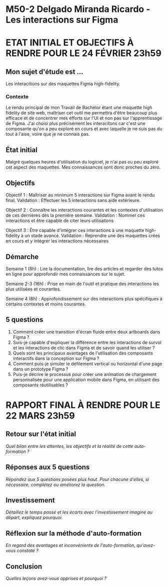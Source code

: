 # M50-2 Delgado Miranda Ricardo - Les interactions sur Figma
# ETAT INITIAL ET OBJECTIFS À RENDRE POUR LE 24 FÉVRIER 23h59

## Mon sujet d'étude est ...

Les interacitions sur des maquettes Figma high-fidelity.

### Contexte

Le rendu principal de mon Travail de Bachelor étant une maquette high fidelity de site web, maîtriser cet outil me permettra d'être beaucoup plus efficace et de concentrer mes efforts sur l'UI et non pas sur l'apprentissage de Figma. J'ai choisi plus précisément les interacitons car c'est une composante qu'on a peu exploré en cours et avec laquelle je ne suis pas du tout à l'aise, voire que je ne connais pas.

## État initial

Malgré quelques heures d'utilisation du logiciel, je n'ai pas ou peu exploré cet aspect des maquettes. Mes connaissances sont donc proches du zéro. 

## Objectifs

Objectif 1 : Maîtriser au minimum 5 interactions sur Figma avant le rendu final.
Validation : Effectuer les 5 interactions sans aide extérieure.

Objectif 2 : Connaître les interactions courantes et les contextes d'utilisation de ces dernières dès la première semaine.
Validation : Nommer ces interactions et être capable de citer leurs utilisations

Objectif 3 : Être capable d'intégrer ces interactions à une maquette high-fidelity à un stade avancé.
Validation : Reprendre une des maquettes crées en cours et y intégrer les interactions nécessaires

## Démarche

Semaine 1 (8h) : Lire la documentation, lire des articles et regarder des tutos en ligne pour approfondir mes connaissances sur le sujet.

Semaine 2-3 (16h) : Prise en main de l'outil et pratique des interactions les plus utilisées et courantes.

Semaine 4 (8h) : Approfondissement sur des interactions plus spécifiques à certains contextes et moins courantes.

## 5 questions

1. Comment créer une transition d'écran fluide entre deux artboards dans Figma ?
2. Suis-je capable d'expliquer la différence entre les interactions de survol et les interactions de clic dans Figma et de savoir quand les utiliser ?
3. Quels sont les principaux avantages de l'utilisation des composants interactifs dans la conception sur Figma ?
4. Comment puis-je simuler le défilement vertical ou horizontal d'une page dans un prototype Figma ?
5. Puis-je décrire le processus pour créer une animation de chargement personnalisée pour une application mobile dans Figma, en utilisant des composants réutilisables ?

# RAPPORT FINAL À RENDRE POUR LE 22 MARS 23h59

## Retour sur l'état initial

_Quel bilan entre les attentes, les objectifs et la réalité de cette auto-formation ?_

## Réponses aux 5 questions

_Répondez aux 5 questions posées plus haut. Pour chacune d'elles, si nécessaire, complétez ou améliorez la question._

## Investissement

_Détaillez le temps passé et les écarts avec l'investissement imaginé au départ, expliquez pourquoi._

## Réflexion sur la méthode d'auto-formation

_En regard des avantages et inconvénients de l'auto-formation, qu'avez-vous constaté ?_

## Conclusion

_Quelles leçons avez-vous apprises et pourquoi ?_

